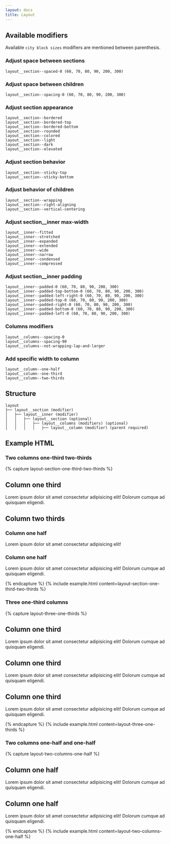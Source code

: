 ```yaml
---
layout: docs
title: Layout
---
```


## Available modifiers

Available `city block sizes` modifiers are mentioned between parenthesis.

### Adjust space between sections
```
layout__section--spaced-0 (60, 70, 80, 90, 200, 300)
```

### Adjust space between children
```
layout__section--spacing-0 (60, 70, 80, 90, 200, 300)
```

### Adjust section appearance
```
layout__section--bordered
layout__section--bordered-top
layout__section--bordered-bottom
layout__section--rounded
layout__section--colored
layout__section--light
layout__section--dark
layout__section--elevated
```

### Adjust section behavior
```
layout__section--sticky-top
layout__section--sticky-bottom
```

### Adjust behavior of children
```
layout__section--wrapping
layout__section--right-aligning
layout__section--vertical-centering
```

### Adjust section__inner max-width
```
layout__inner--fitted
layout__inner--stretched
layout__inner--expanded
layout__inner--extended
layout__inner--wide
layout__inner--narrow
layout__inner--condensed
layout__inner--compressed
```

### Adjust section__inner padding

```
layout__inner--padded-0 (60, 70, 80, 90, 200, 300)
layout__inner--padded-top-bottom-0 (60, 70, 80, 90, 200, 300)
layout__inner--padded-left-right-0 (60, 70, 80, 90, 200, 300)
layout__inner--padded-top-0 (60, 70, 80, 90, 200, 300)
layout__inner--padded-right-0 (60, 70, 80, 90, 200, 300)
layout__inner--padded-bottom-0 (60, 70, 80, 90, 200, 300)
layout__inner--padded-left-0 (60, 70, 80, 90, 200, 300)
```

### Columns modifiers
```
layout__columns--spacing-0
layout__columns--spacing-90
layout__columns--not-wrapping-lap-and-larger
```

### Add specific width to column
```
layout__column--one-half
layout__column--one-third
layout__column--two-thirds
```

## Structure
```
layout
├── layout__section (modifier)
│	├── layout__inner (modifier)
│	│	├── layout__section (optional)
│	│	│	├── layout__columns (modifiers) (optional)
│	│	│	│	├── layout__column (modifier) (parent required)
```

## Example HTML

### Two columns one-third two-thirds
{% capture layout-section-one-third-two-thirds %}
<section class="layout">
	<div class="layout__section">
		<div class="layout__columns">
			<div class="layout__column layout__column--one-third">
				<div class="layout__section layout__section--elevated">
					<div class="layout__inner layout__inner--padded-90">
						<div class="content content--90">
							<h2>Column one third</h2>
							<p>Lorem ipsum dolor sit amet consectetur adipisicing elit! Dolorum cumque ad quisquam eligendi.</p>
						</div>
					</div>
				</div>
			</div>
			<div class="layout__column layout__column--two-thirds">
				<div class="layout__section layout__section--elevated">
					<div class="layout__inner layout__inner--padded-70">
						<div class="layout__section">
							<section class="content">
								<h2>Column two thirds</h2>
							</section>
						</div>
						<div class="layout__section layout__section--spaced-70">
							<div class="layout__columns layout__columns--spacing-90">
								<div class="layout__column layout__column--one-half">
									<div class="layout__section layout__section--bordered layout__section--rounded">
										<div class="layout__inner layout__inner--padded-70">
											<div class="content content--90">
												<h3>Column one half</h3>
												<p>Lorem ipsum dolor sit amet consectetur adipisicing elit!</p>
											</div>
										</div>
									</div>
								</div>
								<div class="layout__column layout__column--one-half">
									<div class="layout__section layout__section--bordered layout__section--rounded">
										<div class="layout__inner layout__inner--padded-70">
											<div class="content content--90">
												<h3>Column one half</h3>
												<p>Lorem ipsum dolor sit amet consectetur adipisicing elit! Dolorum cumque ad quisquam eligendi.</p>
											</div>
										</div>
									</div>
								</div>
							</div>
						</div>
					</div>
				</div>
			</div>
		</div>
	</div>
</section>
{% endcapture %}
{% include example.html
	content=layout-section-one-third-two-thirds
%}

### Three one-third columns
{% capture layout-three-one-thirds %}
<section class="layout">
	<div class="layout__section">
		<div class="layout__columns">
			<div class="layout__column layout__column--one-third">
				<div class="layout__section layout__section--elevated">
					<div class="layout__inner layout__inner--padded-90">
						<div class="content content--90">
							<h2>Column one third</h2>
							<p>Lorem ipsum dolor sit amet consectetur adipisicing elit! Dolorum cumque ad quisquam eligendi.</p>
						</div>
					</div>
				</div>
			</div>
			<div class="layout__column layout__column--one-third">
				<div class="layout__section layout__section--elevated">
					<div class="layout__inner layout__inner--padded-90">
						<div class="content content--90">
							<h2>Column one third</h2>
							<p>Lorem ipsum dolor sit amet consectetur adipisicing elit! Dolorum cumque ad quisquam eligendi.</p>
						</div>
					</div>
				</div>
			</div>
			<div class="layout__column layout__column--one-third">
				<div class="layout__section layout__section--elevated">
					<div class="layout__inner layout__inner--padded-90">
						<div class="content content--90">
							<h2>Column one third</h2>
							<p>Lorem ipsum dolor sit amet consectetur adipisicing elit! Dolorum cumque ad quisquam eligendi.</p>
						</div>
					</div>
				</div>
			</div>
		</div>
	</div>
</section>
{% endcapture %}
{% include example.html
	content=layout-three-one-thirds
%}

### Two columns one-half and one-half
{% capture layout-two-columns-one-half %}
<section class="layout">
	<div class="layout__section">
		<div class="layout__columns">
			<div class="layout__column layout__column--one-half">
				<div class="layout__section layout__section--elevated">
					<div class="layout__inner layout__inner--padded-90">
						<section class="content">
							<h2>Column one half</h2>
							<p>Lorem ipsum dolor sit amet consectetur adipisicing elit! Dolorum cumque ad quisquam eligendi.</p>
						</section>
					</div>
				</div>
			</div>
			<div class="layout__column layout__column--one-half">
				<div class="layout__section layout__section--elevated">
					<div class="layout__inner layout__inner--padded-90">
						<section class="content">
							<h2>Column one half</h2>
							<p>Lorem ipsum dolor sit amet consectetur adipisicing elit! Dolorum cumque ad quisquam eligendi.</p>
						</section>
					</div>
				</div>
			</div>
		</div>
	</div>
</section>
{% endcapture %}
{% include example.html
	content=layout-two-columns-one-half
%}
